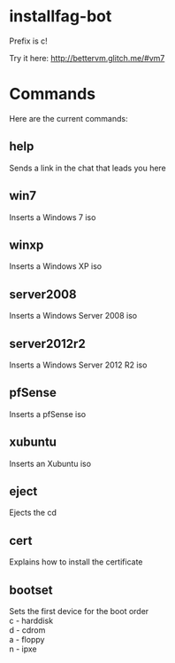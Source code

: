 # installfag-bot
Prefix is c!

Try it here: http://bettervm.glitch.me/#vm7
# Commands
Here are the current commands:
## help
Sends a link in the chat that leads you here
## win7
Inserts a Windows 7 iso
## winxp
Inserts a Windows XP iso
## server2008
Inserts a Windows Server 2008 iso
## server2012r2
Inserts a Windows Server 2012 R2 iso
## pfSense
Inserts a pfSense iso
## xubuntu
Inserts an Xubuntu iso
## eject
Ejects the cd
## cert
Explains how to install the certificate
## bootset
Sets the first device for the boot order<br>
c - harddisk<br>
d - cdrom<br>
a - floppy<br>
n - ipxe
